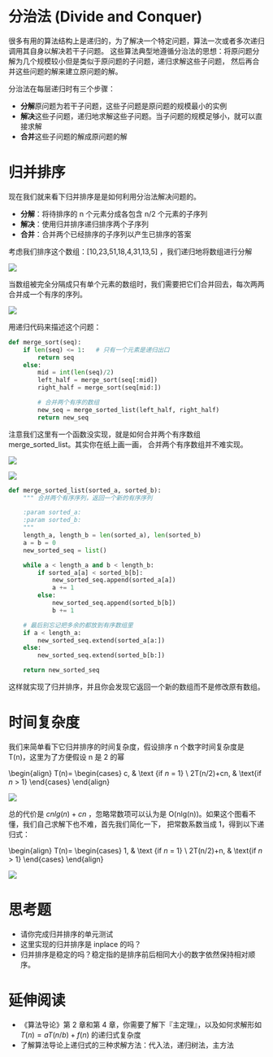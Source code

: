 # 分治法 (Divide and Conquer)

很多有用的算法结构上是递归的，为了解决一个特定问题，算法一次或者多次递归调用其自身以解决若干子问题。
这些算法典型地遵循分治法的思想：将原问题分解为几个规模较小但是类似于原问题的子问题，递归求解这些子问题，
然后再合并这些问题的解来建立原问题的解。

分治法在每层递归时有三个步骤：

- **分解**原问题为若干子问题，这些子问题是原问题的规模最小的实例
- **解决**这些子问题，递归地求解这些子问题。当子问题的规模足够小，就可以直接求解
- **合并**这些子问题的解成原问题的解


# 归并排序
现在我们就来看下归并排序是是如何利用分治法解决问题的。

- **分解**：将待排序的 n 个元素分成各包含 n/2 个元素的子序列
- **解决**：使用归并排序递归排序两个子序列
- **合并**：合并两个已经排序的子序列以产生已排序的答案

考虑我们排序这个数组：[10,23,51,18,4,31,13,5] ，我们递归地将数组进行分解

![](merge_sort_split.png)

当数组被完全分隔成只有单个元素的数组时，我们需要把它们合并回去，每次两两合并成一个有序的序列。

![](merge_sort_merge.png)

用递归代码来描述这个问题：

```py
def merge_sort(seq):
    if len(seq) <= 1:   # 只有一个元素是递归出口
        return seq
    else:
        mid = int(len(seq)/2)
        left_half = merge_sort(seq[:mid])
        right_half = merge_sort(seq[mid:])

        # 合并两个有序的数组
        new_seq = merge_sorted_list(left_half, right_half)
        return new_seq
```

注意我们这里有一个函数没实现，就是如何合并两个有序数组 merge_sorted_list。其实你在纸上画一画，
合并两个有序数组并不难实现。

![](merge_sorted_array.png)

![](merge_sorted_array_2.png)


```py
def merge_sorted_list(sorted_a, sorted_b):
    """ 合并两个有序序列，返回一个新的有序序列

    :param sorted_a:
    :param sorted_b:
    """
    length_a, length_b = len(sorted_a), len(sorted_b)
    a = b = 0
    new_sorted_seq = list()

    while a < length_a and b < length_b:
        if sorted_a[a] < sorted_b[b]:
            new_sorted_seq.append(sorted_a[a])
            a += 1
        else:
            new_sorted_seq.append(sorted_b[b])
            b += 1

    # 最后别忘记把多余的都放到有序数组里
    if a < length_a:
        new_sorted_seq.extend(sorted_a[a:])
    else:
        new_sorted_seq.extend(sorted_b[b:])

    return new_sorted_seq
```

这样就实现了归并排序，并且你会发现它返回一个新的数组而不是修改原有数组。


# 时间复杂度
我们来简单看下它归并排序的时间复杂度，假设排序 n 个数字时间复杂度是 T(n)，这里为了方便假设 n 是 2 的幂

\begin{align}
T(n)= \begin{cases} c, & \text {if $n$ = 1} \\ 2T(n/2)+cn, & \text{if $n$ > 1} \end{cases}
\end{align}

![](merge_sort_recursion_tree.png)

总的代价是 $cnlg(n)+cn$ ，忽略常数项可以认为是  O(nlg(n))。如果这个图看不懂，我们自己求解下也不难，首先我们简化一下，
把常数系数当成 1，得到以下递归式：

\begin{align}
T(n)= \begin{cases} 1, & \text {if $n$ = 1} \\ 2T(n/2)+n, & \text{if $n$ > 1} \end{cases}
\end{align}

![](tn.png)


# 思考题
- 请你完成归并排序的单元测试
- 这里实现的归并排序是 inplace 的吗？
- 归并排序是稳定的吗？稳定指的是排序前后相同大小的数字依然保持相对顺序。

# 延伸阅读
- 《算法导论》第 2 章和第 4 章，你需要了解下『主定理』，以及如何求解形如 $T(n)=aT(n/b) + f(n)$ 的递归式复杂度
-  了解算法导论上递归式的三种求解方法：代入法，递归树法，主方法
